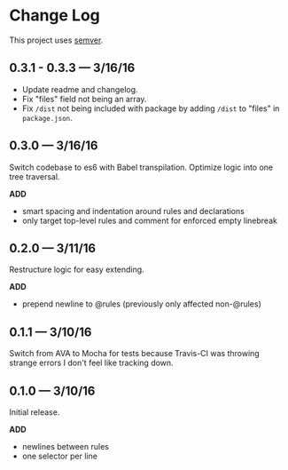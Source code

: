 # Change Log

This project uses [semver](http://semver.org/).

## 0.3.1 - 0.3.3 &mdash; 3/16/16

- Update readme and changelog.
- Fix "files" field not being an array.
- Fix `/dist` not being included with package by adding `/dist` to "files" in `package.json`.

## 0.3.0 &mdash; 3/16/16

Switch codebase to es6 with Babel transpilation. Optimize logic into one tree traversal.

**ADD**
- smart spacing and indentation around rules and declarations
- only target top-level rules and comment for enforced empty linebreak

## 0.2.0 &mdash; 3/11/16

Restructure logic for easy extending.

**ADD**
- prepend newline to @rules (previously only affected non-@rules)

## 0.1.1 &mdash; 3/10/16

Switch from AVA to Mocha for tests because Travis-CI was throwing strange errors I don't feel like tracking down.

## 0.1.0 &mdash; 3/10/16

Initial release.

**ADD**
- newlines between rules
- one selector per line
